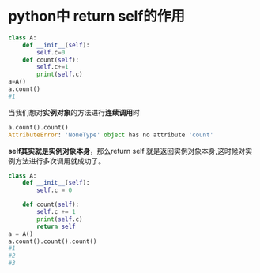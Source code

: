 # python中 return self的作用

```python
class A:
    def __init__(self):
        self.c=0
    def count(self):
        self.c+=1
        print(self.c)
a=A()
a.count()
#1

```

当我们想对**实例对象**的方法进行**连续调用**时

```python
a.count().count()
AttributeError: 'NoneType' object has no attribute 'count'

```

**self其实就是实例对象本身**，那么return self 就是返回实例对象本身,这时候对实例方法进行多次调用就成功了。

```python
class A:
    def __init__(self):
        self.c = 0

    def count(self):
        self.c += 1
        print(self.c)
        return self
a = A()
a.count().count().count()
#1
#2
#3

```

